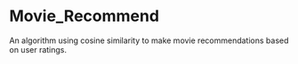 # Movie_Recommend
An algorithm using cosine similarity to make movie recommendations based on user ratings.
